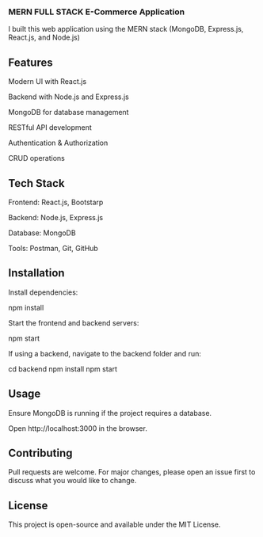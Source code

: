 ### MERN FULL STACK E-Commerce Application
I built this web application using the MERN stack (MongoDB, Express.js, React.js, and Node.js)

## Features

Modern UI with React.js

Backend with Node.js and Express.js

MongoDB for database management

RESTful API development

Authentication & Authorization

CRUD operations

## Tech Stack

Frontend: React.js, Bootstarp

Backend: Node.js, Express.js

Database: MongoDB

Tools: Postman, Git, GitHub

## Installation

Install dependencies:

npm install

Start the frontend and backend servers:

npm start

If using a backend, navigate to the backend folder and run:

cd backend
npm install
npm start

## Usage

Ensure MongoDB is running if the project requires a database.

Open http://localhost:3000 in the browser.

## Contributing

Pull requests are welcome. For major changes, please open an issue first to discuss what you would like to change.

## License

This project is open-source and available under the MIT License.
